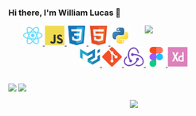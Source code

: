 ### Hi there, I'm William Lucas 👋
<img align='right' src="https://c.tenor.com/2uyENRmiUt0AAAAC/coding.gif" width="230">
<!-- <p><em>
</br>Front-end Developer at <a href="https://investira.com.br/">Investira</a>. (Jan 2020 - Aug 2022)
</br>Front-end Developer at <a href="https://ejcm.com.br/">EJCM</a>. (Aug 2018 - Dec 2019)
</br>Computer and Information Engineering Student at <a href="https://ufrj.br/en/">UFRJ</a>. (Mar 2018 - Currently)
</em></p><br> -->
<p align="center">
  <a href="https://reactjs.org/" target="_blank">
    <img src="https://raw.githubusercontent.com/devicons/devicon/master/icons/react/react-original.svg" alt="react" width="40" height="40"/>
  </a>

  <a href="https://developer.mozilla.org/pt-BR/docs/Web/JavaScript" target="_blank">
    <img src="https://raw.githubusercontent.com/devicons/devicon/master/icons/javascript/javascript-original.svg" alt="js" width="40" height="40"/>
  </a>
  <a href="https://developer.mozilla.org/pt-BR/docs/Web/CSS" target="_blank">
    <img src="https://raw.githubusercontent.com/devicons/devicon/master/icons/css3/css3-original.svg" alt="css3" width="40" height="40"/>
  </a>
  <a href="https://developer.mozilla.org/pt-BR/docs/Web/HTML" target="_blank">
    <img src="https://raw.githubusercontent.com/devicons/devicon/master/icons/html5/html5-original.svg" alt="html" width="40" height="40"/>
  </a>
    <a href="https://www.python.org" target="_blank">
    <img src="https://raw.githubusercontent.com/devicons/devicon/master/icons/python/python-original.svg" alt="python" width="40" height="40"/>
  </a>
  <br>
  <a href="https://mui.com/" target="_blank">
    <img src="https://raw.githubusercontent.com/devicons/devicon/master/icons/materialui/materialui-original.svg" alt="mui" width="40" height="40"/>
  </a>
  <a href="https://git-scm.com" target="_blank">
    <img src="https://raw.githubusercontent.com/devicons/devicon/master/icons/git/git-original.svg" alt="git" width="40" height="40"/>
  </a>  
  <a href="https://redux.js.org/" target="_blank">
    <img src="https://raw.githubusercontent.com/devicons/devicon/master/icons/redux/redux-original.svg" alt="redux" width="40" height="40"/>
  </a>
  <a href="https://www.figma.com/" target="_blank">
    <img src="https://raw.githubusercontent.com/devicons/devicon/master/icons/figma/figma-original.svg" alt="figma" width="40" height="40"/>
  </a>
  <a href="https://www.adobe.com/br/products/xd.html" target="_blank">
    <img src="https://raw.githubusercontent.com/devicons/devicon/master/icons/xd/xd-plain.svg" alt="xd" width="40" height="40"/>
  </a>
</p>

<p align="left">
  <br>
    <img src="https://github-readme-stats.vercel.app/api?username=willlucas1512&theme=dracula&bg_color=0D1117&title_color=3DDC84&icon_color=3DDC84&show_icons=true&hide_border=true" />
    <img src="https://github-readme-stats.vercel.app/api/top-langs/?username=willlucas1512&theme=dracula&bg_color=0D1117&title_color=3DDC84&layout=compact&hide=jupyter notebook,php,vhdl,tsql,inform 7&hide_border=true&langs_count=8" />
  <br>
</p>

<p align="center">
<!--  <a href="https://www.linkedin.com/in/williamlucas1512/">
    <img src="https://img.shields.io/badge/LinkedIn-0077B5?style=for-the-badge&logo=linkedin&logoColor=white"/>
  </a> -->
  <a href="https://github.com/willlucas1512">
    <img src="https://img.shields.io/badge/GitHub-100000?style=for-the-badge&logo=github&logoColor=white"/>
  </a>
</p>
